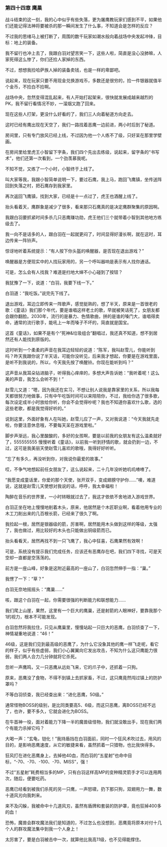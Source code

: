 ### 第四十四章 鹰巢

战斗结束的这一刻，我的心中似乎有些失落，更为屠鹰教玩家们感到不平，如果他们还能记得法神将要被杀的那一瞬间发生了什么事，不知道会是怎样的反应？

不过我的思绪马上被打断了，周围的数千玩家如潮水般向着战场中央发起冲锋，目标：地上的装备。

我不留行也冲上去了，我跟白羽对望苦笑一下，这些人啦，简直是没心没肺嘛，人家死得这么惨了，你们还捡人家掉的东西。

不过，想想我捡哈萨族人掉的装备卖钱，也是一样的卑鄙吧。

说起来，现在玩家只要不用现金兑换游戏币，多数还是很穷的，捡一件银器就值半个金币，不捡白不捡啊。

战场中央，忽然变得混乱起来，有人开始打起架来，很快就发展成越来越烈的PK，我不留行看情况不妙，一溜烟又跑了回来。

现在这些人打架，更没什么好看的了，我们三人向着秘道方向走去。

这时已经有鹰出现在天空了，我们一路找着恶鹰一边前进，两小时后到了秘道。

房间里，只有专门放风已经上线，不过因为他一个人练不了级，只好呆在那里学壁画。

在房间里给里虎王小智留下字条，我们四个先出去练级，说起来，留字条的“书写术”，他们还第一次看到，一个劲羡慕我呢。

不知不觉，又练了一个小时，小智终于上线了。

叫大家等我，我跟小智简单说明一下，要过石鹰，我上马，跑回飞鹰镇，坐传送阵回到失落之村，把石鹰存到我家里。

再次返回飞鹰镇，找到大家，已经是十一点过了，虎王也酒醒上线了。

抬头看着天，鹰群象是减少了很多，看来那只石鹰真的是决定鹰群聚集的原因啊。

我跟白羽要抓紧时间多杀几只恶鹰赚功勋，虎王他们三个就带着小智到其他地方练级去了。

我一向不是话多的人，跟白羽在一起就更闷了，时间显得好漫长啊，就在这时，耳边传来一阵铃声。

惊讶地听着系统提示：“有人按下你头盔的唤醒器，是否现在退出游戏？”

唤醒器是方便现实中的人找玩家用的，另一个呼叫器响是表示有人找你通话。

可是，怎么会有人找我？难道是扫地大婶不小心碰到了按钮？

我犹豫了一下，说道：“白羽，我要下线一下。”

白羽道：“我吃饭。”说完先下线了。

退出游戏，耳边立即传来一阵歌声，感觉挺熟的，想了半天，原来是一首很老的歌：《童话》我们那个年代，要是谁唱这样老土的歌，早就被笑话死了，女朋友都会跟你翻脸。2030年，流行的是暴力、色情歌曲，拼的是谁的嗓门大，谁唱得卖命，通常的流行歌手，能吼上一年而嗓子不坏的，简直就是国宝。

这首《童话》，如果不是有个“死神&垃圾组合”翻唱过，我还真不知道，想不到居然还有人能找到原版的。

这时听到一个柔柔的声音在我耳边轻轻的说道：“陈军，我叫赵雪儿，你能听到吗？昨天我跟你说了半天话，可能你没听见，后来我才想起，你要是在游戏里面，是听不到我说的，所以，今天我先按了唤醒铃。你现在能听到吗？”

这声音从我耳朵钻进脑子，听得我心痒痒的，多想大声告诉她：“我听着呢！这么美的声音，我怎么会听不到！”

赵雪儿又道：“嗯，因为我还在实习，不想让别人说我是靠家里的关系，所以我每天都很努力地做事，只有中午吃饭时间可以来陪陪你，不过，我给你选了很多歌，每次设定成半小时放给你听，你会不会觉得吵呢？我也不知道你喜欢什么歌，选的这些老歌，都是我觉得好听的。”

说到这里，外面好象有人在叫她，赵雪儿应了一声，又对我说道：“今天我就先走啦，你要注意休息哦，不要每天呆在游戏里啦。”

脚步声渐远，我心里酸酸的，多好的女孩啊，要是以前我的女朋友有这么温柔就好了，555555555 慢慢听着《童话》，以前我一听到抒情的歌，就会扔到一边，不过，这可是我美丽天使赵雪儿喜欢的歌哦，我得好好听听。

“忘了有多久，再没听到你，对我说你最爱的故事。”

哎，不争气地想起前任女朋友了，这么说起来，二十几年没听她叽叽喳喳了。

“我愿变成童话里，你爱的那个天使，张开双手，变成翅膀守护你……”噢，难道说，这就是赵雪儿天使想对我说的话，呼呼，我太幸福啦！

陶醉在音乐的世界里，一小时转眼就过去了，我这才依依不舍地进入游戏世界。

白羽正坐在地上慢慢地削着木头，原来，他居然是个木匠职业啊，看着他用专业的木工刀削出来的几百根长箭，已经来了很久了啊。

我捡起一根，居然是银器级的箭，厉害啊，居然能用木头做到这样的等级，太强了，我也做过，用比较好的木头也只能做出铜级箭而已。

抬头看看天，居然再找不到一只飞鹰了，我心中狂喜，石鹰果然有效啊！

可是，系统没有提示我们完成任务，应该还有恶鹰存在吧，我们四下寻找，可是天空却一直都是空荡荡的。

前方是一座山峰，好象是这附近最高的一座山了，白羽忽然伸手一指：“巢。”

我愣了一下：“草？”

白羽无奈地摇摇头：“鹰巢……”

咳，跟这个白羽在一起，你需要很强的判断能力和联想能力……

我们爬上山崖，果然，这里有一个巨大的鹰巢，还是射箭的人眼神好，要靠我那个1的视力，根本不可能发现。

白羽忽然将我拉住，只见从鹰巢里，慢慢站起一只巨大的恶鹰，白羽侦查了一下，神情凝重地说道：“46！”

46级，这是我们见到最高级的恶鹰了，为什么它没象其他的鹰一样飞走呢，看它的样子，似乎有些虚弱，我们小心翼翼向它发出攻击，不知为什么这只鹰能力很弱，我们两人合力几分钟就将它杀死。

忽听一声鹰鸣，又一只恶鹰从远处飞来，它的爪子中，还抓着一只狗。

原来，恶鹰没了食物，不得不到镇上去抓家畜，不过，这只鹰竟然闯过镇上的防护罩吗？

不等白羽侦查，我已经查出来：“进化恶鹰，50级。”

通常怪物BOSS的级别，是比同类要高5、6级，而这只恶鹰，离BOSS已经不远了，也许，要不多久，它就会进化为BOSS。

在牛首神一役，面对着能力下降一半的魔兽级怪物，我们就没敢出手，现在我们两个有能力杀掉它吗？

大喝一声：“玄龟，铠化！”我持盾挡在白羽面前，同时一个狂风术吹过去，用风的目的，是影响恶鹰速度，从它的敏捷来看，虽然抓着一只猎物，也比我快得多。

狂风打在进化恶鹰身上，去掉他40血，而白羽的“五星射”也命中目标，“-70、-70、-100、-70、MISS”，强！

不过“五星射”耗费相当多的MP，只有白羽这样高MP的变种精灵箭手才可以连用两次，随后，便要吃药。

恶鹰已经看到被我们杀死的另一只鹰，一声怒啸，扔下那只狗，双翅用力一舞，数十道风刃向我刺来。

来不及闪躲，我被命中十几道风刃，虽然有盾牌和套装的防护罩，竟也狂掉400多的血！

恐怖，魔兽会群攻魔法我们是知道的，不过怎么也没想到，恶鹰竟将原本对付十几个人的群攻魔法集中到我一个人身上！

太厉害了，要是白羽被击中一次，就算他比我高11级，也不见得能撑住。

